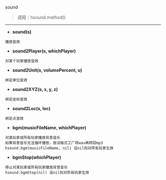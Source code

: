 sound

> 调用：hsound.method()

---

* **sound(s)**
```
播放音效
```

* **sound2Player(s, whichPlayer)**
```
对某个玩家播放音效
```

* **sound2Unit(s, volumePercent, u)**
```
绑定单位音效
```

* **sound2XYZ(s, x, y, z)**
```
绑定坐标音效
```

* **sound2Loc(s, loc)**
```
绑定点音效
```

* **bgm(musicFileName, whichPlayer)**
```
对某玩家或所有玩家播放背景音乐
如果背景音乐无法循环播放，尝试格式工厂转wav再转回mp3
hsound.bgm(musicFileName, nil) 设nil则对所有玩家生效
```

* **bgmStop(whichPlayer)**
```
停止对某玩家或所有玩家播放背景音乐
hsound.bgmStop(nil) 设nil则对所有玩家生效
```

